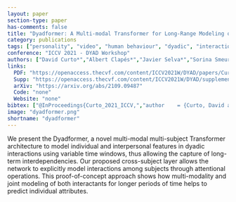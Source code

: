 ```yaml
---
layout: paper
section-type: paper
has-comments: false
title: "Dyadformer: A Multi-modal Transformer for Long-Range Modeling of Dyadic Interactions"
category: publications
tags: ["personality", "video", "human behaviour", "dyadic", "interaction", "transformer", "cnn"]
conference: "ICCV 2021 - DYAD Workshop"
authors: ["David Curto*","Albert Clapés*","Javier Selva*","Sorina Smeureanu","Julio C. S. Jacques Junior","David Gallardo-Pujol","Georgina Guilera","David Leiva","Thomas B. Moeslund","Sergio Escalera","Cristina Palmero"]
links:
  PDF: "https://openaccess.thecvf.com/content/ICCV2021W/DYAD/papers/Curto_Dyadformer_A_Multi-Modal_Transformer_for_Long-Range_Modeling_of_Dyadic_Interactions_ICCVW_2021_paper.pdf"
  Supp: "https://openaccess.thecvf.com/content/ICCV2021W/DYAD/supplemental/Curto_Dyadformer_A_Multi-Modal_ICCVW_2021_supplemental.pdf"
  arXiv: "https://arxiv.org/abs/2109.09487"
  Code: "none"
  Website: "none"
bibtex: ["@InProceedings{Curto_2021_ICCV,","author    = {Curto, David and Clap{\\'e}s, Albert and Selva, Javier and Smeureanu, Sorina and Junior, Julio C. S. Jacques and Gallardo-Pujol, David and Guilera, Georgina and Leiva, David and Moeslund, Thomas B. and Escalera, Sergio and Palmero, Cristina},","title     = {Dyadformer: A Multi-Modal Transformer for Long-Range Modeling of Dyadic Interactions},","booktitle = {Proceedings of the IEEE/CVF International Conference on Computer Vision (ICCV) Workshops},","month     = {October},","year      = {2021},","pages     = {2177-2188}","}"]
image: "dyadformer.png"
shortname: "dyadformer"
---
```


We present the Dyadformer, a novel multi-modal multi-subject Transformer architecture to model individual and interpersonal features in dyadic interactions using variable time windows, thus allowing the capture of long-term interdependencies. Our proposed cross-subject layer  allows  the  network  to  explicitly  model  interactions among subjects through attentional operations. This proof-of-concept  approach  shows  how  multi-modality  and  joint modeling  of  both  interactants  for  longer  periods  of  time helps to predict individual attributes.

